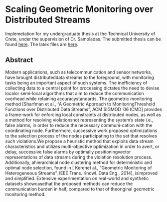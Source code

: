 Scaling Geometric Monitoring over Distributed Streams
=====================================================

Implemetation for my undergraduate thesis at the Technical University of Crete, under the supervision of Dr. Samoladas.
The submitted thesis can be found [here](https://dias.library.tuc.gr/view/65984).
The latex files are [here](https://github.com/alexdkeros/GM_Thesis_latex).

Abstract
--------

Modern applications, such as telecommunication and sensor networks, have brought distributeddata streams to the foreground, 
with monitoring tasks being an important aspect of such systems. The inefficiency of collecting data to a central point for processing 
dictates the need to devise localor semi-local algorithms that aim to reduce the communication overhead while retaining accuracystandards. 
The geometric monitoring method [Sharfman et al., “A Geometric Approach to MonitoringThreshold Functions over Distributed Data Streams”, ACM SIGMOD ’06 ICMD] 
provides a frame-work for enforcing local constraints at distributed nodes, as well as a method for resolving violationsnot representing the system’s state i.e., 
false alarms, in order to reduce the necessary communi-cation with the coordinating node. Furthermore, successive work proposed optimizations to the selection 
process of the nodes participating to the set that resolves such violations.We propose a heuristic method that exploits data stream characteristics and utilizes 
multi-objective optimization in order to avert, or delay, successive false alarms by optimally positioningvector representations of data streams during the 
violation resolution process. Additionally, ahierarchical node clustering method for deterministic and optimal node selection, found in 
[ Kerenet al., “Geometric Monitoring of Heterogeneous Streams”, IEEE Trans. Knowl. Data Eng., 2014], isimproved and simplified. 
Extensive experimentation on real-world and synthetic datasets showcasethat the proposed methods can reduce the communication burden in half, 
compared to that of theoriginal geometric monitoring method. 
